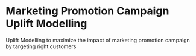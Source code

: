 # Marketing Promotion Campaign Uplift Modelling
Uplift Modelling to maximize the impact of marketing promotion campaign by targeting right customers
